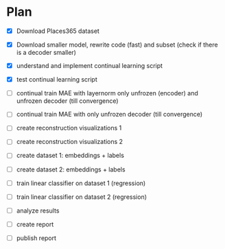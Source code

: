 # Plan

- [x] Download Places365 dataset
- [x] Download smaller model, rewrite code (fast) and subset (check if there is a decoder smaller)
- [x] understand and implement continual learning script
- [x] test continual learning script

- [ ] continual train MAE with layernorm only unfrozen (encoder) and unfrozen decoder (till convergence)
- [ ] continual train MAE with only unfrozen decoder (till convergence)

- [ ] create reconstruction visualizations 1
- [ ] create reconstruction visualizations 2

- [ ] create dataset 1: embeddings + labels
- [ ] create dataset 2: embeddings + labels

- [ ] train linear classifier on dataset 1 (regression)
- [ ] train linear classifier on dataset 2 (regression)

- [ ] analyze results
- [ ] create report
- [ ] publish report